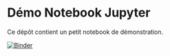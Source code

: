 # Démo Notebook Jupyter

Ce dépôt contient un petit notebook de démonstration.

[![Binder](https://mybinder.org/badge_logo.svg)](https://mybinder.org/v2/gh/nsi-mechain/demo-notebook-jupyter/HEAD?filepath=_ressources-nsi_/demo-notebook-jupyter.ipynb)
